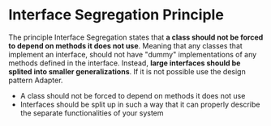 # Interface Segregation Principle
The principle Interface Segregation states that **a class should not be forced to depend on methods it does not use**. Meaning that any classes that implement an interface, should not have "dummy" implementations of any methods defined in the interface. Instead, **large interfaces should be splited into smaller generalizations**. If it is not possible use the design pattern Adapter.

* A class should not be forced to depend on methods it does not use
* Interfaces should be split up in such a way that it can properly describe the separate functionalities of your system
